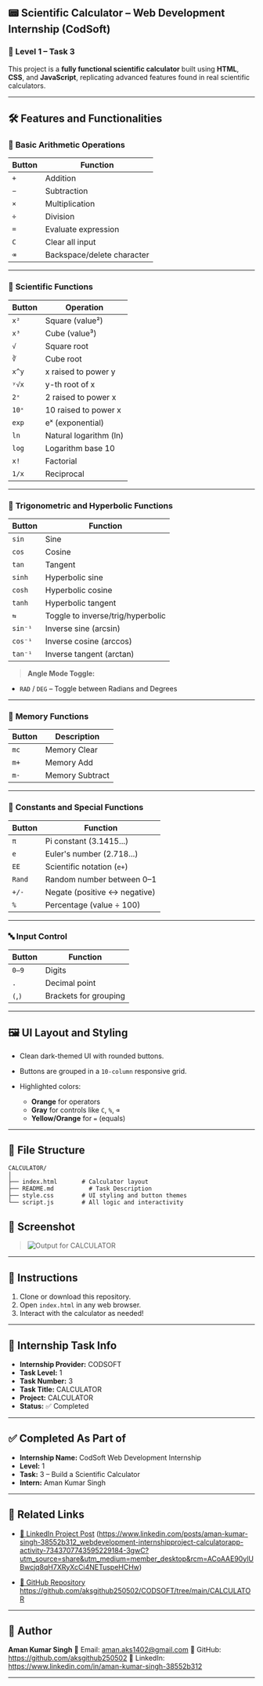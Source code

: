 ## 📟 Scientific Calculator – Web Development Internship (CodSoft)

### 🧮 Level 1 – Task 3

This project is a **fully functional scientific calculator** built using **HTML**, **CSS**, and **JavaScript**, replicating advanced features found in real scientific calculators.

---

## 🛠️ Features and Functionalities

### 🔢 **Basic Arithmetic Operations**

| Button | Function                   |
| ------ | -------------------------- |
| `+`    | Addition                   |
| `−`    | Subtraction                |
| `×`    | Multiplication             |
| `÷`    | Division                   |
| `=`    | Evaluate expression        |
| `C`    | Clear all input            |
| `⌫`    | Backspace/delete character |

---

### 🧮 **Scientific Functions**

| Button | Operation              |
| ------ | ---------------------- |
| `x²`   | Square (value²)        |
| `x³`   | Cube (value³)          |
| `√`    | Square root            |
| `∛`    | Cube root              |
| `x^y`  | x raised to power y    |
| `ʸ√x`  | y-th root of x         |
| `2ˣ`   | 2 raised to power x    |
| `10ˣ`  | 10 raised to power x   |
| `exp`  | eˣ (exponential)       |
| `ln`   | Natural logarithm (ln) |
| `log`  | Logarithm base 10      |
| `x!`   | Factorial              |
| `1/x`  | Reciprocal             |

---

### 📐 **Trigonometric and Hyperbolic Functions**

| Button  | Function                          |
| ------- | --------------------------------- |
| `sin`   | Sine                              |
| `cos`   | Cosine                            |
| `tan`   | Tangent                           |
| `sinh`  | Hyperbolic sine                   |
| `cosh`  | Hyperbolic cosine                 |
| `tanh`  | Hyperbolic tangent                |
| `⇆`     | Toggle to inverse/trig/hyperbolic |
| `sin⁻¹` | Inverse sine (arcsin)             |
| `cos⁻¹` | Inverse cosine (arccos)           |
| `tan⁻¹` | Inverse tangent (arctan)          |

> **Angle Mode Toggle:**

* `RAD` / `DEG` – Toggle between Radians and Degrees

---

### 🧠 **Memory Functions**

| Button | Description     |
| ------ | --------------- |
| `mc`   | Memory Clear    |
| `m+`   | Memory Add      |
| `m-`   | Memory Subtract |

---

### 🔣 **Constants and Special Functions**

| Button | Function                     |
| ------ | ---------------------------- |
| `π`    | Pi constant (3.1415...)      |
| `e`    | Euler's number (2.718...)    |
| `EE`   | Scientific notation (`e+`)   |
| `Rand` | Random number between 0–1    |
| `+/-`  | Negate (positive ↔ negative) |
| `%`    | Percentage (value ÷ 100)     |

---

### 🔤 **Input Control**

| Button  | Function              |
| ------- | --------------------- |
| `0–9`   | Digits                |
| `.`     | Decimal point         |
| `(`,`)` | Brackets for grouping |

---

## 🖼️ UI Layout and Styling

* Clean dark-themed UI with rounded buttons.
* Buttons are grouped in a `10-column` responsive grid.
* Highlighted colors:

  * **Orange** for operators
  * **Gray** for controls like `C`, `%`, `⌫`
  * **Yellow/Orange** for `=` (equals)

---

## 📁 File Structure

```
CALCULATOR/
│
├── index.html       # Calculator layout
├── README.md		   # Task Description
├── style.css        # UI styling and button themes
└── script.js        # All logic and interactivity
```

## 📸 Screenshot
> ![Output for CALCULATOR](https://github.com/user-attachments/assets/e9229093-8e6c-4849-bdbc-77763a7110e4)
---

## 📌 Instructions

1. Clone or download this repository.
2. Open `index.html` in any web browser.
3. Interact with the calculator as needed!

---

## 📃 Internship Task Info

* **Internship Provider:** CODSOFT
* **Task Level:** 1
* **Task Number:** 3
* **Task Title:** CALCULATOR
* **Project:** CALCULATOR
* **Status:** ✅ Completed

---

## ✅ Completed As Part of

* **Internship Name:** CodSoft Web Development Internship
* **Level:** 1
* **Task:** 3 – Build a Scientific Calculator
* **Intern:** Aman Kumar Singh

---

## 🔗 Related Links

* [🔗 LinkedIn Project Post](#)
  (https://www.linkedin.com/posts/aman-kumar-singh-38552b312_webdevelopment-internshipproject-calculatorapp-activity-7343707743595229184-3gwC?utm_source=share&utm_medium=member_desktop&rcm=ACoAAE90ylUBwcjq8qH7XRyXcCi4NETuspeHCHw)
  
* [📁 GitHub Repository](#)
https://github.com/aksgithub250502/CODSOFT/tree/main/CALCULATOR
---

## 👤 Author

**Aman Kumar Singh**
📧 Email: aman.aks1402@gmail.com
🔗 GitHub: https://github.com/aksgithub250502
🔗 LinkedIn: https://www.linkedin.com/in/aman-kumar-singh-38552b312

---
